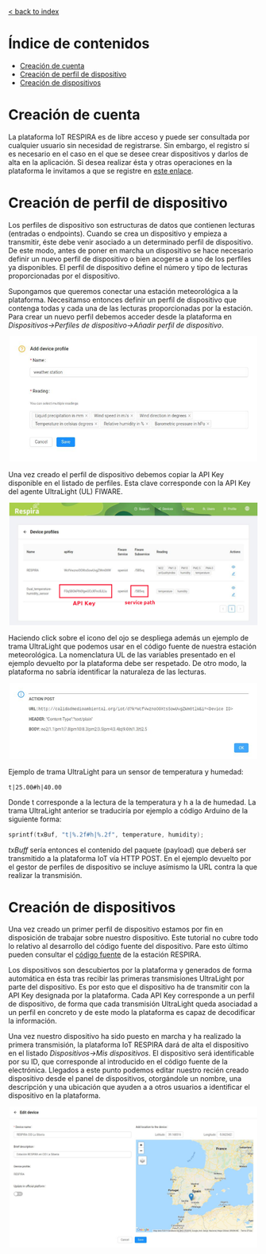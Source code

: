 [< back to index](../../README.md)

# Índice de contenidos

- [Creación de cuenta](#creación-de-cuenta)
- [Creación de perfil de dispositivo](#creación-de-perfil-de-dispositivo)
- [Creación de dispositivos](#creación-de-dispositivos)

# Creación de cuenta

La plataforma IoT RESPIRA es de libre acceso y puede ser consultada por cualquier usuario sin necesidad de registrarse. Sin embargo, el registro sí es necesario en el caso en el que se desee crear dispositivos y darlos de alta en la aplicación. Si desea realizar ésta y otras operaciones en la plataforma le invitamos a que se registre en [este enlace](http://calidadmedioambiental.org).

# Creación de perfil de dispositivo

Los perfiles de dispositivo son estructuras de datos que contienen lecturas (entradas o endpoints). Cuando se crea un dispositivo y empieza a transmitir, éste debe venir asociado a un determinado perfil de dispositivo. De este modo, antes de poner en marcha un dispositivo se hace necesario definir un nuevo perfil de dispositivo o bien acogerse a uno de los perfiles ya disponibles. El perfil de dispositivo define el número y tipo de lecturas proporcionadas por el dispositivo.

Supongamos que queremos conectar una estación meteorológica a la plataforma. Necesitamso entonces definir un perfil de dispositivo que contenga todas y cada una de las lecturas proporcionadas por la estación. Para crear un nuevo perfil debemos acceder desde la plataforma en _Dispositivos->Perfiles de dispositivo->Añadir perfil de dispositivo_.

<p align="center">
<img src="../img/respira_platform_add_profile.jpg" width="500">
</p>

Una vez creado el perfil de dispositivo debemos copiar la API Key disponible en el listado de perfiles. Esta clave corresponde con la API Key del agente UltraLight (UL) FIWARE.

<p align="center">
<img src="../img/respira_platform_profile_list.jpg" width="500">
</p>

Haciendo click sobre el icono del ojo se despliega además un ejemplo de trama UltraLight que podemos usar en el código fuente de nuestra estación meteorológica. La nomenclatura UL de las variables presentado en el ejemplo devuelto por la plataforma debe ser respetado. De otro modo, la plataforma no sabría identificar la naturaleza de las lecturas.

<p align="center">
<img src="../img/respira_platform_view_ul.jpg" width="500">
</p>

Ejemplo de trama UltraLight para un sensor de temperatura y humedad:

```
t|25.00#h|40.00
```

Donde t corresponde a la lectura de la temperatura y h a la de humedad. La trama UltraLight anterior se traduciría por ejemplo a código Arduino de la siguiente forma:

```C++
sprintf(txBuf, "t|%.2f#h|%.2f", temperature, humidity);
```

_txBuff_ sería entonces el contenido del paquete (payload) que deberá ser transmitido a la plataforma IoT vía HTTP POST. En el ejemplo devuelto por el gestor de perfiles de dispositivo se incluye asímismo la URL contra la que realizar la transmisión.

# Creación de dispositivos

Una vez creado un primer perfil de dispositivo estamos por fin en disposición de trabajar sobre nuestro dispositivo. Este tutorial no cubre todo lo relativo al desarrollo del código fuente del dispositivo. Pare esto último pueden consultar el [código fuente](https://github.com/panStamp/respira_fiware/tree/master/arduino/respira_fiware) de la estación RESPIRA.

Los dispositivos son descubiertos por la plataforma y generados de forma automática en ésta tras recibir las primeras transmisiones UltraLight por parte del dispositivo. Es por esto que el dispositivo ha de transmitir con la API Key designada por la plataforma. Cada API Key corresponde a un perfil de dispositivo, de forma que cada transmisión UltraLight queda asociadad a un perfil en concreto y de este modo la plataforma es capaz de decodificar la información.

Una vez nuestro dispositivo ha sido puesto en marcha y ha realizado la primera transmisión, la plataforma IoT RESPIRA dará de alta el dispositivo en el listado _Dispositivos->Mis dispositivos_. El dispositivo será identificable por su ID, que corresponde al introducido en el código fuente de la electrónica. Llegados a este punto podemos editar nuestro recién creado dispositivo desde el panel de dispositivos, otorgándole un nombre, una descripción y una ubicación que ayuden a a otros usuarios a identificar el dispositivo en la plataforma.

<p align="center">
<img src="../img/respira_platform_edit_device.jpg" width="500">
</p>

